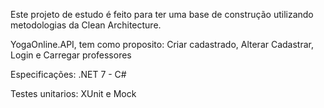 Este projeto de estudo é feito para ter uma base de construção utilizando metodologias da Clean Architecture.

YogaOnline.API, tem como proposito:
  Criar cadastrado,
  Alterar Cadastrar,
  Login e
  Carregar professores

Especificações: 
  .NET 7 - C#

Testes unitarios:
  XUnit e
  Mock
